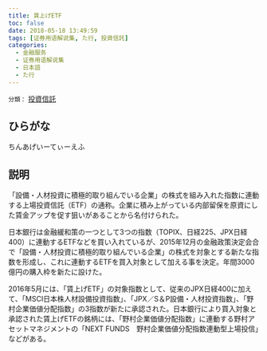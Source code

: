 ```yaml
---
title: 賃上げETF
toc: false
date: 2018-05-18 13:49:59
tags: [证券用语解说集, た行, 投資信託]
categories:
  - 金融服务
  - 证券用语解说集
  - 日本語
  - た行
---
```


`分類：` [投資信託](/tags/投資信託/)

## ひらがな

ちんあげいーてぃーえふ

## 説明

「設備・人材投資に積極的取り組んでいる企業」の株式を組み入れた指数に連動する上場投資信託（ETF）の通称。企業に積み上がっている内部留保を原資にした賃金アップを促す狙いがあることから名付けられた。

日本銀行は金融緩和策の一つとして3つの指数（TOPIX、日経225、JPX日経400）に連動するETFなどを買い入れているが、2015年12月の金融政策決定会合で「設備・人材投資に積極的取り組んでいる企業」の株式を対象とする新たな指数を形成し、これに連動するETFを買入対象として加える事を決定。年間3000億円の購入枠を新たに設けた。

2016年5月には、「賃上げETF」の対象指数として、従来のJPX日経400に加えて、「MSCI日本株人材設備投資指数」、「JPX／S＆P設備・人材投資指数」、「野村企業価値分配指数」の3指数が新たに承認された。日本銀行により買入対象と承認された賃上げETFの銘柄には、「野村企業価値分配指数」に連動する野村アセットマネジメントの「NEXT FUNDS　野村企業価値分配指数連動型上場投信」などがある。

